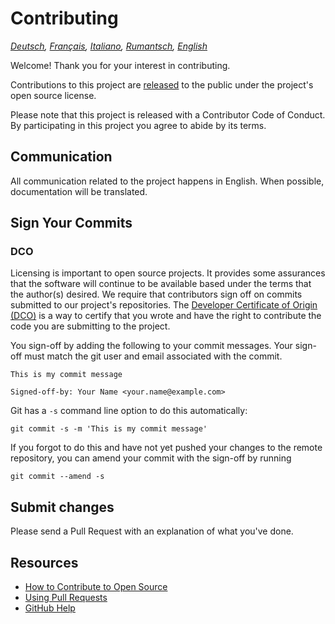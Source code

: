 # Contributing

_[Deutsch](./docs/de/CONTRIBUTING.de.md),_ _[Français](./docs/fr/CONTRIBUTING.fr.md),_ _[Italiano](./docs/it/CONTRIBUTING.it.md),_ _[Rumantsch](./docs/rm/CONTRIBUTING.rm.md),_ _[English](./CONTRIBUTING.md)_

Welcome! Thank you for your interest in contributing. 

Contributions to this project are [released](https://help.github.com/articles/github-terms-of-service/#6-contributions-under-repository-license) to the public under the project's open source license.

Please note that this project is released with a Contributor Code of Conduct. By participating in this project you agree to abide by its terms.

## Communication

All communication related to the project happens in English. When possible, documentation will be translated.

## Sign Your Commits

### DCO

Licensing is important to open source projects. It provides some assurances that
the software will continue to be available based under the terms that the
author(s) desired. We require that contributors sign off on commits submitted to
our project's repositories. The [Developer Certificate of Origin
(DCO)](https://developercertificate.org/) is a way to certify that you wrote and
have the right to contribute the code you are submitting to the project.

You sign-off by adding the following to your commit messages. Your sign-off must
match the git user and email associated with the commit.

    This is my commit message

    Signed-off-by: Your Name <your.name@example.com>

Git has a `-s` command line option to do this automatically:

    git commit -s -m 'This is my commit message'

If you forgot to do this and have not yet pushed your changes to the remote
repository, you can amend your commit with the sign-off by running

    git commit --amend -s

## Submit changes

Please send a Pull Request with an explanation of what you've done.

## Resources

- [How to Contribute to Open Source](https://opensource.guide/how-to-contribute/)
- [Using Pull Requests](https://help.github.com/articles/about-pull-requests/)
- [GitHub Help](https://help.github.com)
